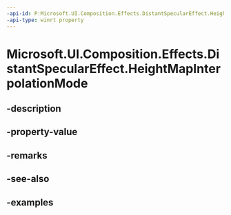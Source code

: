 ```yaml
---
-api-id: P:Microsoft.UI.Composition.Effects.DistantSpecularEffect.HeightMapInterpolationMode
-api-type: winrt property
---
```


<!-- Property syntax.
public CanvasImageInterpolation HeightMapInterpolationMode { get;  set; }
-->

# Microsoft.UI.Composition.Effects.DistantSpecularEffect.HeightMapInterpolationMode

## -description

## -property-value

## -remarks

## -see-also

## -examples

